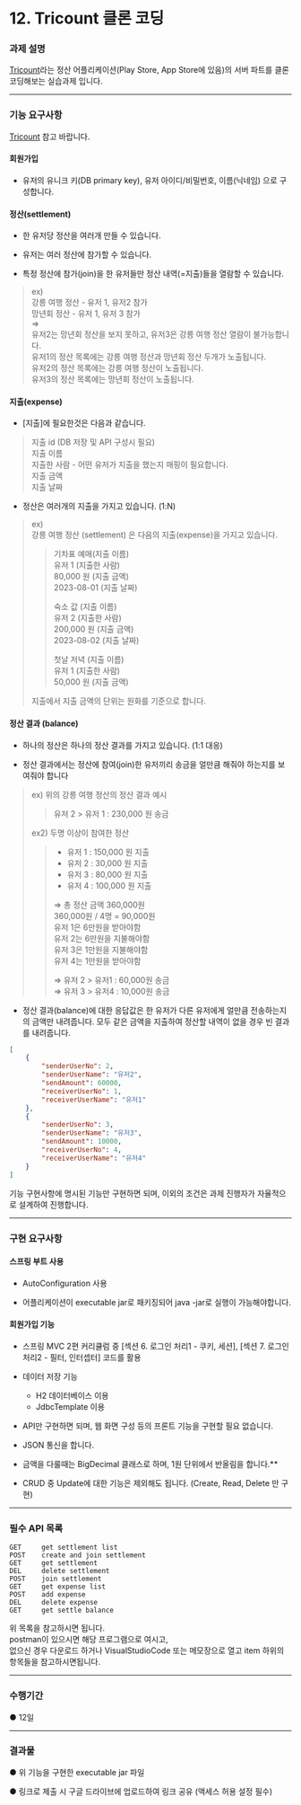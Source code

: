 # 12. Tricount 클론 코딩


### 과제 설명

[Tricount](https://www.tricount.com/en/)라는 정산 어플리케이션(Play Store, App Store에 있음)의 서버 파트를 클론코딩해보는 실습과제 입니다.

---
### 기능 요구사항

[Tricount](https://www.tricount.com/en/) 참고 바랍니다.

#### 회원가입

- 유저의 유니크 키(DB primary key), 유저 아이디/비밀번호, 이름(닉네임) 으로 구성합니다.


#### 정산(settlement)

- 한 유저당 정산을 여러개 만들 수 있습니다.


- 유저는 여러 정산에 참가할 수 있습니다.


- 특정 정산에 참가(join)을 한 유저들만 정산 내역(=지출)들을 열람할 수 있습니다.
> ex)  
강릉 여행 정산 - 유저 1, 유저2 참가  
망년회 정산 - 유저 1, 유저 3 참가  
⇒  
유저2는 망년회 정산을 보지 못하고, 유저3은 강릉 여행 정산 열람이 불가능합니다.  
유저1의 정산 목록에는 강릉 여행 정산과 망년회 정산 두개가 노출됩니다.  
유저2의 정산 목록에는 강릉 여행 정산이 노출됩니다.  
유저3의 정산 목록에는 망년회 정산이 노출됩니다.  

#### 지출(expense)

- [지출]에 필요한것은 다음과 같습니다.

>지출 id (DB 저장 및 API 구성시 필요)  
지출 이름  
지출한 사람 - 어떤 유저가 지출을 했는지 매핑이 필요합니다.  
지출 금액  
지출 날짜  

- 정산은 여러개의 지출을 가지고 있습니다. (1:N)

>ex)  
강릉 여행 정산 (settlement) 은 다음의 지출(expense)을 가지고 있습니다.
> > 기차표 예매(지출 이름)  
유저 1 (지출한 사람)  
80,000 원 (지출 금액)  
2023-08-01 (지출 날짜)
> >
> > 숙소 값 (지출 이름)  
유저 2 (지출한 사람)  
200,000 원 (지출 금액)  
2023-08-02 (지출 날짜)
> >
> > 첫날 저녁 (지출 이름)  
유저 1 (지출한 사람)  
50,000 원 (지출 금액)  
> 
> 지출에서 지출 금액의 단위는 원화를 기준으로 합니다.

#### 정산 결과 (balance)

- 하나의 정산은 하나의 정산 결과를 가지고 있습니다. (1:1 대응)


- 정산 결과에서는 정산에 참여(join)한 유저끼리 송금을 얼만큼 해줘야 하는지를 보여줘야 합니다

> ex) 위의 강릉 여행 정산의 정산 결과 예시  
> > 유저 2 > 유저 1 : 230,000 원 송금  
>
> ex2) 두명 이상이 참여한 정산  
> > - 유저 1 : 150,000 원 지출  
> > - 유저 2 : 30,000 원 지출  
> > - 유저 3 : 80,000 원 지출  
> > - 유저 4 : 100,000 원 지출  
> > 
> > ⇒ 총 정산 금액 360,000원  
360,000원 / 4명 = 90,000원  
유저 1은 6만원을 받아야함  
유저 2는 6만원을 지불해야함  
유저 3은 1만원을 지불해야함  
유저 4는 1만원을 받아야함  
> >
> > ⇒ 유저 2 > 유저1 : 60,000원 송금  
⇒ 유저 3 > 유저4 : 10,000원 송금


- 정산 결과(balance)에 대한 응답값은 한 유저가 다른 유저에게 얼만큼 전송하는지의 금액만 내려줍니다. 모두 같은 금액을 지출하여 정산할 내역이 없을 경우 빈 결과를 내려줍니다.


```json
[
    {
        "senderUserNo": 2,
        "senderUserName": "유저2",
        "sendAmount": 60000,
        "receiverUserNo": 1,
        "receiverUserName": "유저1"
    },
    {
        "senderUserNo": 3,
        "senderUserName": "유저3",
        "sendAmount": 10000,
        "receiverUserNo": 4,
        "receiverUserName": "유저4"
    }
]
```

기능 구현사항에 명시된 기능만 구현하면 되며, 이외의 조건은 과제 진행자가 자율적으로 설계하여 진행합니다.



---
### 구현 요구사항

#### 스프링 부트 사용

- AutoConfiguration 사용


- 어플리케이션이 executable jar로 패키징되어 java -jar로 실행이 가능해야합니다.

#### 회원가입 기능

- 스프링 MVC 2편 커리큘럼 중 [섹션 6. 로그인 처리1 - 쿠키, 세션], [섹션 7. 로그인 처리2 - 필터, 인터셉터] 코드를 활용


- 데이터 저장 기능
  - H2 데이터베이스 이용
  - JdbcTemplate 이용


- API만 구현하면 되며, 웹 화면 구성 등의 프론트 기능을 구현할 필요 없습니다.


- JSON 통신을 합니다.


- 금액을 다룰때는 BigDecimal 클래스로 하며, 1원 단위에서 반올림을 합니다.**


- CRUD 중 Update에 대한 기능은 제외해도 됩니다. (Create, Read, Delete 만 구현)



---
### 필수 API 목록

```
GET     get settlement list
POST    create and join settlement
GET     get settlement
DEL     delete settlement
POST    join settlement
GET     get expense list
POST    add expense
DEL     delete expense
GET     get settle balance
```

위 목록을 참고하시면 됩니다.  
postman이 있으시면 해당 프로그램으로 여시고,  
없으신 경우 다운로드 하거나 VisualStudioCode 또는 메모장으로 열고 item 하위의 항목들을 참고하시면됩니다.





---
### 수행기간

● 12일




---
### 결과물

● 위 기능을 구현한 executable jar 파일

● 링크로 제출 시 구글 드라이브에 업로드하여 링크 공유 (액세스 허용 설정 필수)